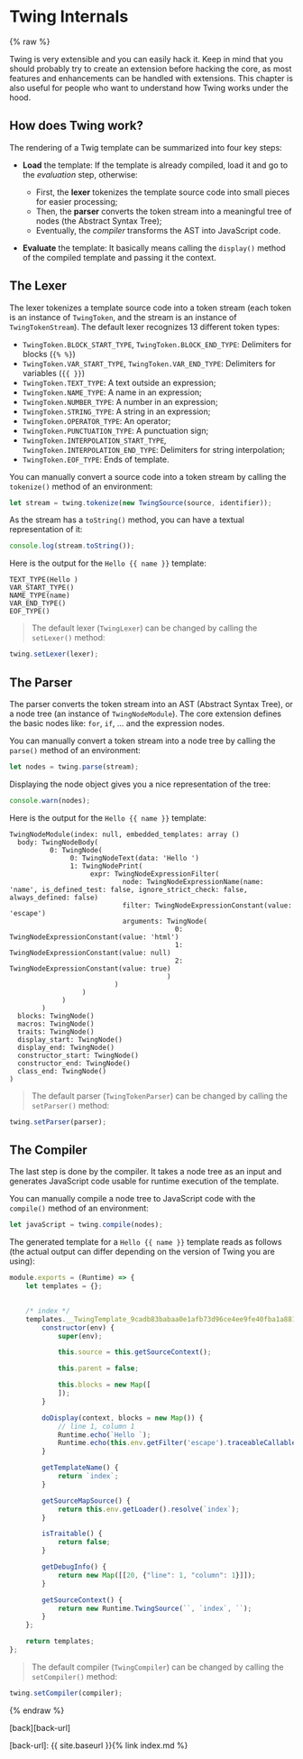 Twing Internals
===============

{% raw %}

Twing is very extensible and you can easily hack it. Keep in mind that you should probably try to create an extension before hacking the core, as most features and enhancements can be handled with extensions. This chapter is also useful for people who want to understand how Twing works under the hood.

## How does Twing work?

The rendering of a Twig template can be summarized into four key steps:

* **Load** the template: If the template is already compiled, load it and go to the *evaluation* step, otherwise:

  * First, the **lexer** tokenizes the template source code into small pieces for easier processing;
  * Then, the **parser** converts the token stream into a meaningful tree of nodes (the Abstract Syntax Tree);
  * Eventually, the *compiler* transforms the AST into JavaScript code.

* **Evaluate** the template: It basically means calling the ``display()`` method of the compiled template and passing it the context.

## The Lexer

The lexer tokenizes a template source code into a token stream (each token is an instance of `TwingToken`, and the stream is an instance of `TwingTokenStream`). The default lexer recognizes 13 different token types:

* `TwingToken.BLOCK_START_TYPE`, `TwingToken.BLOCK_END_TYPE`: Delimiters for blocks (`{% %}`)
* `TwingToken.VAR_START_TYPE`, `TwingToken.VAR_END_TYPE`: Delimiters for variables (`{{ }}`)
* `TwingToken.TEXT_TYPE`: A text outside an expression;
* `TwingToken.NAME_TYPE`: A name in an expression;
* `TwingToken.NUMBER_TYPE`: A number in an expression;
* `TwingToken.STRING_TYPE`: A string in an expression;
* `TwingToken.OPERATOR_TYPE`: An operator;
* `TwingToken.PUNCTUATION_TYPE`: A punctuation sign;
* `TwingToken.INTERPOLATION_START_TYPE`, `TwingToken.INTERPOLATION_END_TYPE`: Delimiters for string interpolation;
* `TwingToken.EOF_TYPE`: Ends of template.

You can manually convert a source code into a token stream by calling the `tokenize()` method of an environment:

````javascript
let stream = twing.tokenize(new TwingSource(source, identifier));
````

As the stream has a `toString()` method, you can have a textual representation of it:

````javascript
console.log(stream.toString());
````

Here is the output for the `Hello {{ name }}` template:

````
TEXT_TYPE(Hello )
VAR_START_TYPE()
NAME_TYPE(name)
VAR_END_TYPE()
EOF_TYPE()
```` 

> The default lexer (`TwingLexer`) can be changed by calling the `setLexer()` method:

````javascript
twing.setLexer(lexer);
````

## The Parser

The parser converts the token stream into an AST (Abstract Syntax Tree), or a node tree (an instance of `TwingNodeModule`). The core extension defines the basic nodes like: `for`, `if`, ... and the expression nodes.

You can manually convert a token stream into a node tree by calling the `parse()` method of an environment:

````javascript
let nodes = twing.parse(stream);
````

Displaying the node object gives you a nice representation of the tree:

````javascript
console.warn(nodes);
````

Here is the output for the `Hello {{ name }}` template:

````
TwingNodeModule(index: null, embedded_templates: array ()
  body: TwingNodeBody(
          0: TwingNode(
               0: TwingNodeText(data: 'Hello ')
               1: TwingNodePrint(
                    expr: TwingNodeExpressionFilter(
                            node: TwingNodeExpressionName(name: 'name', is_defined_test: false, ignore_strict_check: false, always_defined: false)
                            filter: TwingNodeExpressionConstant(value: 'escape')
                            arguments: TwingNode(
                                         0: TwingNodeExpressionConstant(value: 'html')
                                         1: TwingNodeExpressionConstant(value: null)
                                         2: TwingNodeExpressionConstant(value: true)
                                       )
                          )
                  )
             )
        )
  blocks: TwingNode()
  macros: TwingNode()
  traits: TwingNode()
  display_start: TwingNode()
  display_end: TwingNode()
  constructor_start: TwingNode()
  constructor_end: TwingNode()
  class_end: TwingNode()
)

````

> The default parser (`TwingTokenParser`) can be changed by calling the `setParser()` method:

````javascript
twing.setParser(parser);
````

## The Compiler

The last step is done by the compiler. It takes a node tree as an input and generates JavaScript code usable for runtime execution of the template.

You can manually compile a node tree to JavaScript code with the `compile()` method of an environment:

````javascript
let javaScript = twing.compile(nodes);
````

The generated template for a `Hello {{ name }}` template reads as follows (the actual output can differ depending on the version of Twing you are using):

````javascript
module.exports = (Runtime) => {
    let templates = {};
    

    /* index */
    templates.__TwingTemplate_9cadb83babaa0e1afb73d96ce4ee9fe40fba1a8817aa66bf960846ee4b718781 = class __TwingTemplate_9cadb83babaa0e1afb73d96ce4ee9fe40fba1a8817aa66bf960846ee4b718781 extends Runtime.TwingTemplate {
        constructor(env) {
            super(env);

            this.source = this.getSourceContext();

            this.parent = false;

            this.blocks = new Map([
            ]);
        }

        doDisplay(context, blocks = new Map()) {
            // line 1, column 1
            Runtime.echo(`Hello `);
            Runtime.echo(this.env.getFilter('escape').traceableCallable(1, this.source)(...[this.env, (context.has(`name`) ? context.get(`name`) : null), `html`, null, true]));
        }

        getTemplateName() {
            return `index`;
        }

        getSourceMapSource() {
            return this.env.getLoader().resolve(`index`);
        }

        isTraitable() {
            return false;
        }

        getDebugInfo() {
            return new Map([[20, {"line": 1, "column": 1}]]);
        }

        getSourceContext() {
            return new Runtime.TwingSource(``, `index`, ``);
        }
    };

    return templates;
};
````

> The default compiler (`TwingCompiler`) can be changed by calling the `setCompiler()` method:

````javascript
twing.setCompiler(compiler);
````

{% endraw %}

[back][back-url]

[back-url]: {{ site.baseurl }}{% link index.md %}
